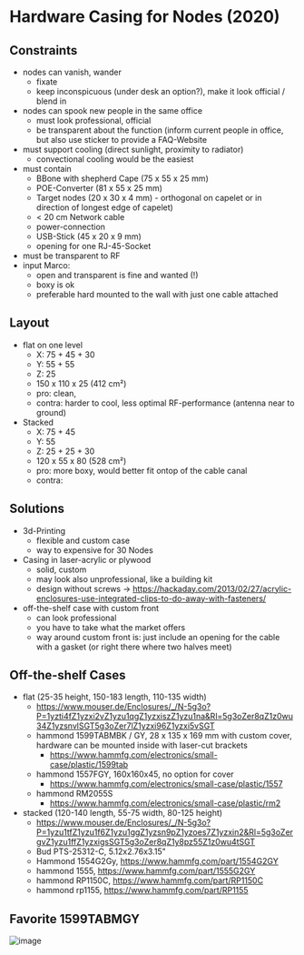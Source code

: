 # Hardware Casing for Nodes (2020)

## Constraints

- nodes can vanish, wander
    - fixate
    - keep inconspicuous (under desk an option?), make it look official / blend in
- nodes can spook new people in the same office
    - must look professional, official
    - be transparent about the function (inform current people in office, but also use sticker to provide a FAQ-Website
- must support cooling (direct sunlight, proximity to radiator)
    - convectional cooling would be the easiest
- must contain
    - BBone with shepherd Cape (75 x 55 x 25 mm)
    - POE-Converter (81 x 55 x 25 mm)
    - Target nodes (20 x 30 x 4 mm) - orthogonal on capelet or in direction of longest edge of capelet)
    - < 20 cm Network cable
    - power-connection
    - USB-Stick (45 x 20 x 9 mm)
    - opening for one RJ-45-Socket
- must be transparent to RF
- input Marco:
    - open and transparent is fine and wanted (!)
    - boxy is ok
    - preferable hard mounted to the wall with just one cable attached

## Layout

- flat on one level
    - X: 75 + 45 + 30
    - Y: 55 + 55
    - Z: 25
    - 150 x 110 x 25 (412 cm²)
    - pro: clean,
    - contra: harder to cool, less optimal RF-performance (antenna near to ground)
- Stacked
    - X: 75 + 45
    - Y: 55
    - Z: 25 + 25 + 30
    - 120 x 55 x 80 (528 cm²)
    - pro: more boxy, would better fit ontop of the cable canal
    - contra:

## Solutions

- 3d-Printing
    - flexible and custom case
    - way to expensive for 30 Nodes
- Casing in laser-acrylic or plywood
    - solid, custom
    - may look also unprofessional, like a building kit
    - design without screws -> <https://hackaday.com/2013/02/27/acrylic-enclosures-use-integrated-clips-to-do-away-with-fasteners/>
- off-the-shelf case with custom front
    - can look professional
    - you have to take what the market offers
    - way around custom front is: just include an opening for the cable with a gasket (or right there where two halves meet)


## Off-the-shelf Cases

- flat (25-35 height, 150-183 length, 110-135 width)
    - https://www.mouser.de/Enclosures/_/N-5g3o?P=1yzti4fZ1yzxi2vZ1yzu1qgZ1yzxiszZ1yzu1na&Rl=5g3oZer8qZ1z0wu34Z1yzsnvlSGT5g3oZer7lZ1yzxi96Z1yzxi5vSGT
    - hammond 1599TABMBK / GY, 28 x 135 x 169 mm with custom cover, hardware can be mounted inside with laser-cut brackets
        - https://www.hammfg.com/electronics/small-case/plastic/1599tab
    - hammond 1557FGY, 160x160x45, no option for cover
        - https://www.hammfg.com/electronics/small-case/plastic/1557
    - hammond RM2055S
        - https://www.hammfg.com/electronics/small-case/plastic/rm2
- stacked (120-140 length, 55-75 width, 80-125 height)
    - https://www.mouser.de/Enclosures/_/N-5g3o?P=1yzu1tfZ1yzu1f6Z1yzu1ggZ1yzsn9pZ1yzoes7Z1yzxin2&Rl=5g3oZergvZ1yzu1ffZ1yzxigsSGT5g3oZer8qZ1y8pz55Z1z0wu4tSGT
    - Bud PTS-25312-C, 5.12x2.76x3.15"
    - Hammond 1554G2Gy, https://www.hammfg.com/part/1554G2GY
    - hammond 1555, https://www.hammfg.com/part/1555G2GY
    - hammond RP1150C, https://www.hammfg.com/part/RP1150C
    - hammond rp1155, https://www.hammfg.com/part/RP1155

## Favorite 1599TABMGY

![image](https://www.hammfg.com/files/products/1599tab/1599tab.jpg)
